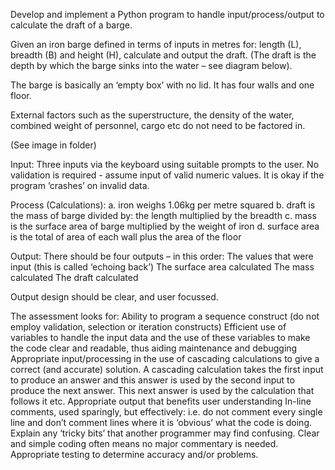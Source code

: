 Develop and implement a Python program to handle input/process/output to calculate the draft of a barge.  

Given an iron barge defined in terms of inputs in metres for: length (L), breadth (B) and height (H), calculate and output the draft. (The draft is the depth by which the barge sinks into the water – see diagram below). 

The barge is basically an ‘empty box’ with no lid. It has four walls and one floor.  

External factors such as the superstructure, the density of the water, combined weight of personnel, cargo etc do not need to be factored in.

(See image in folder)

Input: 
Three inputs via the keyboard using suitable prompts to the user. No validation is required - assume input of valid numeric values. It is okay if the program ’crashes’ on invalid data. 

 

Process (Calculations): 
a. iron weighs 1.06kg per metre squared 
b. draft is the mass of barge divided by: the length multiplied by the breadth 
c. mass is the surface area of barge multiplied by the weight of iron 
d. surface area is the total of area of each wall plus the area of the floor 

 

Output: 
There should be four outputs – in this order: 
The values that were input (this is called ‘echoing back’) 
The surface area calculated 
The mass calculated 
The draft calculated 
 

Output design should be clear, and user focussed. 

The assessment looks for:
Ability to program a sequence construct (do not employ validation,
selection or iteration constructs)
Efficient use of variables to handle the input data and the use of these
variables to make the code clear and readable, thus aiding maintenance
and debugging
Appropriate input/processing in the use of cascading calculations to give
a correct (and accurate) solution.
A cascading calculation takes the first input to produce an answer and this
answer is used by the second input to produce the next answer. This next
answer is used by the calculation that follows it etc.
Appropriate output that benefits user understanding
In-line comments, used sparingly, but effectively:
i.e. do not comment every single line and don’t comment lines where it is
‘obvious’ what the code is doing. Explain any ‘tricky bits’ that another
programmer may find confusing.
Clear and simple coding often means no major commentary is needed.
Appropriate testing to determine accuracy and/or problems.